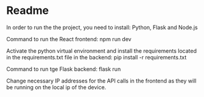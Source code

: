 # Readme

In order to run the the project, you need to install:
Python, Flask and Node.js


Command to run the React frontend:
npm run dev

Activate the python virtual environment and install the requirements located in the requirements.txt file in the backend:
pip install -r requirements.txt

Command to run tge Flask backend:
flask run

Change necessary IP addresses for the API calls in the frontend as they will be running on the local ip of the device.
